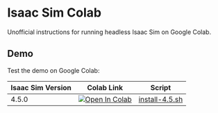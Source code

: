 # Isaac Sim Colab

Unofficial instructions for running headless Isaac Sim on Google Colab.

## Demo

Test the demo on Google Colab:

| Isaac Sim Version | Colab Link | Script |
| ----------------- | ----------- | ------ |
| 4.5.0 | [![Open In Colab](https://colab.research.google.com/assets/colab-badge.svg)](https://colab.research.google.com/github/j3soon/isaac-sim-colab/blob/main/notebooks/isaac-sim-colab-4.5.ipynb) | [install-4.5.sh](https://raw.githubusercontent.com/j3soon/colab-python-version/refs/heads/main/scripts/install-4.5.sh) |

